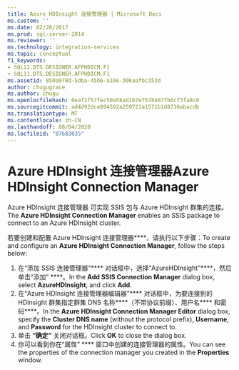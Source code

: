 ```yaml
---
title: Azure HDInsight 连接管理器 | Microsoft Docs
ms.custom: ''
ms.date: 02/28/2017
ms.prod: sql-server-2014
ms.reviewer: ''
ms.technology: integration-services
ms.topic: conceptual
f1_keywords:
- SQL12.DTS.DESIGNER.AFPHDICM.F1
- SQL11.DTS.DESIGNER.AFPHDICM.F1
ms.assetid: 850a978d-5dba-45b6-a10e-306aafbc353d
author: chugugrace
ms.author: chugu
ms.openlocfilehash: 0eaf2f57fec50a58ad1b7e7578407fb6cf3fa0c0
ms.sourcegitcommit: ad4d92dce894592a259721a1571b1d8736abacdb
ms.translationtype: MT
ms.contentlocale: zh-CN
ms.lasthandoff: 08/04/2020
ms.locfileid: "87683035"
---
```

# <a name="azure-hdinsight-connection-manager"></a><span data-ttu-id="d541a-102">Azure HDInsight 连接管理器</span><span class="sxs-lookup"><span data-stu-id="d541a-102">Azure HDInsight Connection Manager</span></span>
<span data-ttu-id="d541a-103">Azure HDInsight 连接管理器  可实现 SSIS 包与 Azure HDInsight 群集的连接。</span><span class="sxs-lookup"><span data-stu-id="d541a-103">The **Azure HDInsight Connection Manager** enables an SSIS package to connect to an Azure HDInsight cluster.</span></span>

<span data-ttu-id="d541a-104">若要创建和配置 Azure HDInsight 连接管理器\*\*\*\*，请执行以下步骤：</span><span class="sxs-lookup"><span data-stu-id="d541a-104">To create and configure an **Azure HDInsight Connection Manager**, follow the steps below:</span></span>

1. <span data-ttu-id="d541a-105">在“添加 SSIS 连接管理器”\*\*\*\* 对话框中，选择“AzureHDInsight”\*\*\*\*，然后单击“添加” \*\*\*\*。</span><span class="sxs-lookup"><span data-stu-id="d541a-105">In the **Add SSIS Connection Manager** dialog box, select **AzureHDInsight**, and click **Add**.</span></span>
2. <span data-ttu-id="d541a-106">在“Azure HDInsight 连接管理器编辑器”\*\*\*\* 对话框中，为要连接到的 HDInsight 群集指定群集 DNS 名称\*\*\*\*（不带协议前缀）、用户名\*\*\*\* 和密码\*\*\*\*。</span><span class="sxs-lookup"><span data-stu-id="d541a-106">In the **Azure HDInsight Connection Manager Editor** dialog box, specify the **Cluster DNS name** (without the protocol prefix), **Username**, and **Password** for the HDInsight cluster to connect to.</span></span>
3. <span data-ttu-id="d541a-107">单击 **“确定”** 关闭对话框。</span><span class="sxs-lookup"><span data-stu-id="d541a-107">Click **OK** to close the dialog box.</span></span>
4. <span data-ttu-id="d541a-108">你可以看到你在“属性” \*\*\*\* 窗口中创建的连接管理器的属性。</span><span class="sxs-lookup"><span data-stu-id="d541a-108">You can see the properties of the connection manager you created in the **Properties** window.</span></span>
